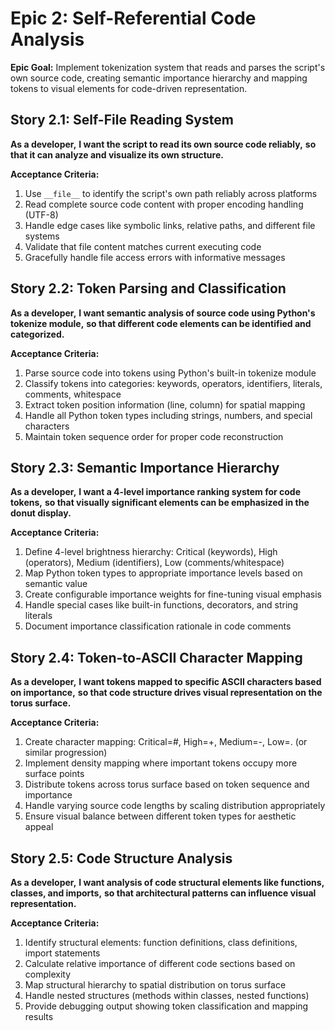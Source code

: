 # Epic 2: Self-Referential Code Analysis

**Epic Goal:** Implement tokenization system that reads and parses the script's own source code, creating semantic importance hierarchy and mapping tokens to visual elements for code-driven representation.

## Story 2.1: Self-File Reading System
**As a developer,**
**I want the script to read its own source code reliably,**
**so that it can analyze and visualize its own structure.**

**Acceptance Criteria:**
1. Use `__file__` to identify the script's own path reliably across platforms
2. Read complete source code content with proper encoding handling (UTF-8)
3. Handle edge cases like symbolic links, relative paths, and different file systems
4. Validate that file content matches current executing code
5. Gracefully handle file access errors with informative messages

## Story 2.2: Token Parsing and Classification
**As a developer,**
**I want semantic analysis of source code using Python's tokenize module,**
**so that different code elements can be identified and categorized.**

**Acceptance Criteria:**
1. Parse source code into tokens using Python's built-in tokenize module
2. Classify tokens into categories: keywords, operators, identifiers, literals, comments, whitespace
3. Extract token position information (line, column) for spatial mapping
4. Handle all Python token types including strings, numbers, and special characters
5. Maintain token sequence order for proper code reconstruction

## Story 2.3: Semantic Importance Hierarchy
**As a developer,**
**I want a 4-level importance ranking system for code tokens,**
**so that visually significant elements can be emphasized in the donut display.**

**Acceptance Criteria:**
1. Define 4-level brightness hierarchy: Critical (keywords), High (operators), Medium (identifiers), Low (comments/whitespace)
2. Map Python token types to appropriate importance levels based on semantic value
3. Create configurable importance weights for fine-tuning visual emphasis
4. Handle special cases like built-in functions, decorators, and string literals
5. Document importance classification rationale in code comments

## Story 2.4: Token-to-ASCII Character Mapping
**As a developer,**
**I want tokens mapped to specific ASCII characters based on importance,**
**so that code structure drives visual representation on the torus surface.**

**Acceptance Criteria:**
1. Create character mapping: Critical=#, High=+, Medium=-, Low=. (or similar progression)
2. Implement density mapping where important tokens occupy more surface points
3. Distribute tokens across torus surface based on token sequence and importance
4. Handle varying source code lengths by scaling distribution appropriately
5. Ensure visual balance between different token types for aesthetic appeal

## Story 2.5: Code Structure Analysis
**As a developer,**
**I want analysis of code structural elements like functions, classes, and imports,**
**so that architectural patterns can influence visual representation.**

**Acceptance Criteria:**
1. Identify structural elements: function definitions, class definitions, import statements
2. Calculate relative importance of different code sections based on complexity
3. Map structural hierarchy to spatial distribution on torus surface
4. Handle nested structures (methods within classes, nested functions)
5. Provide debugging output showing token classification and mapping results
